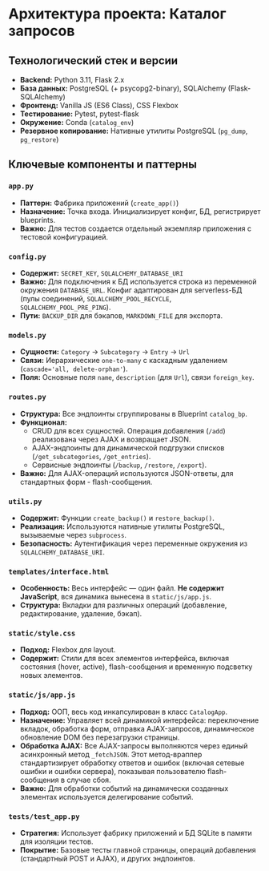 # Архитектура проекта: Каталог запросов

## Технологический стек и версии
- **Backend:** Python 3.11, Flask 2.x
- **База данных:** PostgreSQL (+ psycopg2-binary), SQLAlchemy (Flask-SQLAlchemy)
- **Фронтенд:** Vanilla JS (ES6 Class), CSS Flexbox
- **Тестирование:** Pytest, pytest-flask
- **Окружение:** Conda (`catalog_env`)
- **Резервное копирование:** Нативные утилиты PostgreSQL (`pg_dump`, `pg_restore`)

## Ключевые компоненты и паттерны

### `app.py`
- **Паттерн:** Фабрика приложений (`create_app()`)
- **Назначение:** Точка входа. Инициализирует конфиг, БД, регистрирует blueprints.
- **Важно:** Для тестов создается отдельный экземпляр приложения с тестовой конфигурацией.

### `config.py`
- **Содержит:** `SECRET_KEY`, `SQLALCHEMY_DATABASE_URI`
- **Важно:** Для подключения к БД используется строка из переменной окружения `DATABASE_URL`. Конфиг адаптирован для serverless-БД (пулы соединений, `SQLALCHEMY_POOL_RECYCLE`, `SQLALCHEMY_POOL_PRE_PING`).
- **Пути:** `BACKUP_DIR` для бэкапов, `MARKDOWN_FILE` для экспорта.

### `models.py`
- **Сущности:** `Category` -> `Subcategory` -> `Entry` -> `Url`
- **Связи:** Иерархические `one-to-many` с каскадным удалением (`cascade='all, delete-orphan'`).
- **Поля:** Основные поля `name`, `description` (для `Url`), связи `foreign_key`.

### `routes.py`
- **Структура:** Все эндпоинты сгруппированы в Blueprint `catalog_bp`.
- **Функционал:** 
  - CRUD для всех сущностей. Операция добавления (`/add`) реализована через AJAX и возвращает JSON.
  - AJAX-эндпоинты для динамической подгрузки списков (`/get_subcategories`, `/get_entries`).
  - Сервисные эндпоинты (`/backup`, `/restore`, `/export`).
- **Важно:** Для AJAX-операций используются JSON-ответы, для стандартных форм - flash-сообщения.

### `utils.py`
- **Содержит:** Функции `create_backup()` и `restore_backup()`.
- **Реализация:** Используются нативные утилиты PostgreSQL, вызываемые через `subprocess`.
- **Безопасность:** Аутентификация через переменные окружения из `SQLALCHEMY_DATABASE_URI`.

### `templates/interface.html`
- **Особенность:** Весь интерфейс — один файл. **Не содержит JavaScript**, вся динамика вынесена в `static/js/app.js`.
- **Структура:** Вкладки для различных операций (добавление, редактирование, удаление, бэкап).

### `static/style.css`
- **Подход:** Flexbox для layout.
- **Содержит:** Стили для всех элементов интерфейса, включая состояния (hover, active), flash-сообщения и временную подсветку новых элементов.

### `static/js/app.js`
- **Подход:** ООП, весь код инкапсулирован в класс `CatalogApp`.
- **Назначение:** Управляет всей динамикой интерфейса: переключение вкладок, обработка форм, отправка AJAX-запросов, динамическое обновление DOM без перезагрузки страницы.
- **Обработка AJAX:** Все AJAX-запросы выполняются через единый асинхронный метод `_fetchJSON`. Этот метод-враппер стандартизирует обработку ответов и ошибок (включая сетевые ошибки и ошибки сервера), показывая пользователю flash-сообщения в случае сбоя.
- **Важно:** Для обработки событий на динамически созданных элементах используется делегирование событий.

### `tests/test_app.py`
- **Стратегия:** Использует фабрику приложений и БД SQLite в памяти для изоляции тестов.
- **Покрытие:** Базовые тесты главной страницы, операций добавления (стандартный POST и AJAX), и других эндпоинтов.
